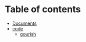 # Table of contents

* [Documents](README.md)
* [code](code/README.md)
  * [gourish](code/gourish.md)
